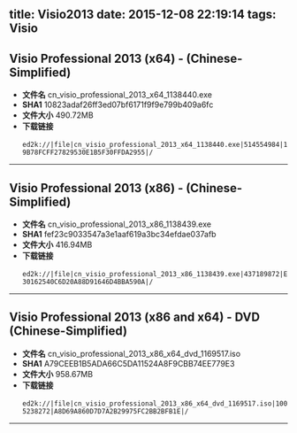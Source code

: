title: Visio2013
date: 2015-12-08 22:19:14
tags: Visio
---
## Visio Professional 2013 (x64) - (Chinese-Simplified) 

*	**文件名** 
    cn_visio_professional_2013_x64_1138440.exe
*	**SHA1**
    10823adaf26ff3ed07bf6171f9f9e799b409a6fc
*	**文件大小**
    490.72MB
*	**下载链接**		
`
ed2k://|file|cn_visio_professional_2013_x64_1138440.exe|514554984|19B78FCFF27829530E1B5F30FFDA2955|/`
---
## Visio Professional 2013 (x86) - (Chinese-Simplified) 

*	**文件名**
    cn_visio_professional_2013_x86_1138439.exe
*	**SHA1**
    fef23c9033547a3e1aaf619a3bc34efdae037afb
*	**文件大小**
    416.94MB
*	**下载链接**		
`
ed2k://|file|cn_visio_professional_2013_x86_1138439.exe|437189872|E30162540C6D20A88D91646D4BBA590A|/`
---
## Visio Professional 2013 (x86 and x64) - DVD (Chinese-Simplified) 

*	**文件名**
    cn_visio_professional_2013_x86_x64_dvd_1169517.iso
*	**SHA1**
    A79CEEB1B5ADA66C5DA11524A8F9CBB74EE779E3
*	**文件大小**
    958.67MB
*	**下载链接**		
`
ed2k://|file|cn_visio_professional_2013_x86_x64_dvd_1169517.iso|1005238272|A8D69A860D7D7A2B29975FC2BB2BFB1E|/`
---






